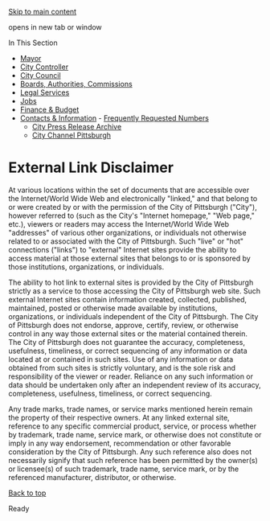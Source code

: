 [Skip to main content](https://www.pittsburghpa.gov/City-Government/Contacts-Information/Web-Disclaimers/External-Link-Disclaimer#main-content)

opens in new tab or window

In This Section

- [Mayor](https://www.pittsburghpa.gov/City-Government/Mayor)
- [City Controller](https://www.pittsburghpa.gov/City-Government/City-Controllers-Office)
- [City Council](https://www.pittsburghpa.gov/City-Government/City-Council)
- [Boards, Authorities, Commissions](https://www.pittsburghpa.gov/City-Government/Boards-Authorities-Commissions)
- [Legal Services](https://www.pittsburghpa.gov/City-Government/Legal-Services)
- [Jobs](https://www.pittsburghpa.gov/City-Government/Jobs)
- [Finance & Budget](https://www.pittsburghpa.gov/City-Government/Finance-Budget)
- [Contacts & Information](https://www.pittsburghpa.gov/City-Government/Contacts-Information)  - [Frequently Requested Numbers](https://www.pittsburghpa.gov/City-Government/Contacts-Information/City-Directory)
  - [City Press Release Archive](https://www.pittsburghpa.gov/City-Government/Contacts-Information/City-Press-Release-Archive)
  - [City Channel Pittsburgh](https://www.pittsburghpa.gov/City-Government/Contacts-Information/City-Channel-Pittsburgh)

# External Link Disclaimer

At various locations within the set of documents that are accessible over the Internet/World Wide Web and electronically "linked," and that belong to or were created by or with the permission of the City of Pittsburgh ("City"), however referred to (such as the City's "Internet homepage," "Web page," etc.), viewers or readers may access the Internet/World Wide Web "addresses" of various other organizations, or individuals not otherwise related to or associated with the City of Pittsburgh. Such "live" or "hot" connections ("links") to "external" Internet sites provide the ability to access material at those external sites that belongs to or is sponsored by those institutions, organizations, or individuals.

The ability to hot link to external sites is provided by the City of Pittsburgh strictly as a service to those accessing the City of Pittsburgh web site. Such external Internet sites contain information created, collected, published, maintained, posted or otherwise made available by institutions, organizations, or individuals independent of the City of Pittsburgh. The City of Pittsburgh does not endorse, approve, certify, review, or otherwise control in any way those external sites or the material contained therein. The City of Pittsburgh does not guarantee the accuracy, completeness, usefulness, timeliness, or correct sequencing of any information or data located at or contained in such sites. Use of any information or data obtained from such sites is strictly voluntary, and is the sole risk and responsibility of the viewer or reader. Reliance on any such information or data should be undertaken only after an independent review of its accuracy, completeness, usefulness, timeliness, or correct sequencing.

Any trade marks, trade names, or service marks mentioned herein remain the property of their respective owners. At any linked external site, reference to any specific commercial product, service, or process whether by trademark, trade name, service mark, or otherwise does not constitute or imply in any way endorsement, recommendation or other favorable consideration by the City of Pittsburgh. Any such reference also does not necessarily signify that such reference has been permitted by the owner(s) or licensee(s) of such trademark, trade name, service mark, or by the referenced manufacturer, distributor, or otherwise.

[Back to top](https://www.pittsburghpa.gov/City-Government/Contacts-Information/Web-Disclaimers/External-Link-Disclaimer#body-top)

Ready
